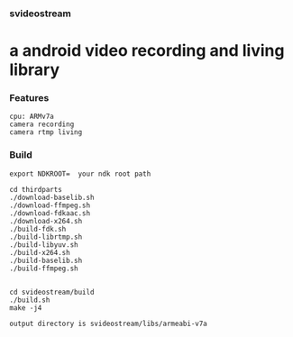 ### svideostream

#  a android video recording and living library

### Features
    cpu: ARMv7a
    camera recording
	camera rtmp living

###  Build
    export NDKROOT=  your ndk root path
	
    cd thirdparts
    ./download-baselib.sh
    ./download-ffmpeg.sh
	./download-fdkaac.sh
	./download-x264.sh
    ./build-fdk.sh
	./build-librtmp.sh
	./build-libyuv.sh
	./build-x264.sh
    ./build-baselib.sh
	./build-ffmpeg.sh

   
    cd svideostream/build
    ./build.sh
    make -j4

    output directory is svideostream/libs/armeabi-v7a
